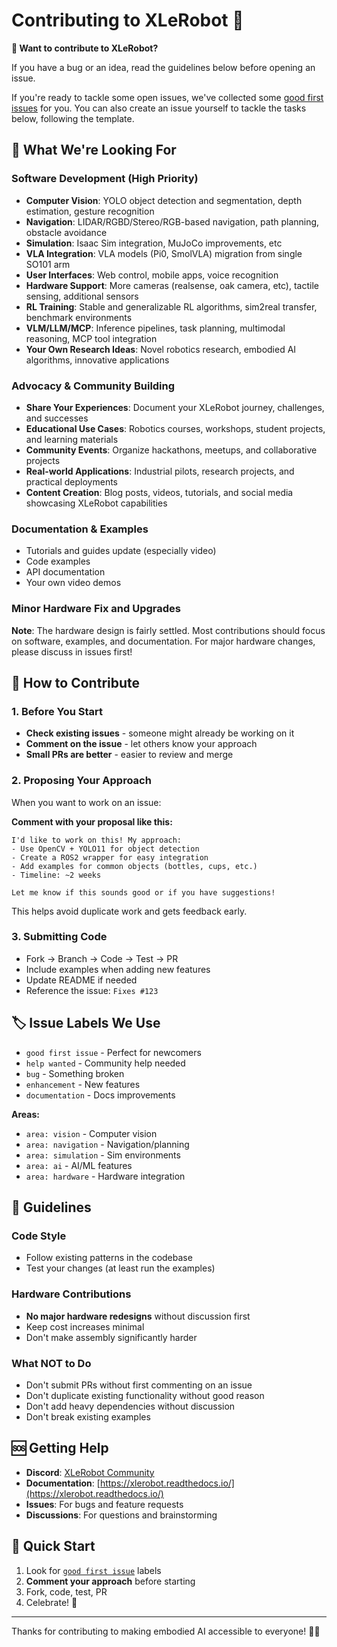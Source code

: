 # Contributing to XLeRobot 🤖

**👋 Want to contribute to XLeRobot?**

If you have a bug or an idea, read the guidelines below before opening an issue.

If you're ready to tackle some open issues, we've collected some [good first issues](https://github.com/Vector-Wangel/XLeRobot/issues?q=is%3Aissue+is%3Aopen+label%3A%22good+first+issue%22) for you.
You can also create an issue yourself to tackle the tasks below, following the template.

## 🚀 What We're Looking For

### Software Development (High Priority)
- **Computer Vision**: YOLO object detection and segmentation, depth estimation, gesture recognition
- **Navigation**: LIDAR/RGBD/Stereo/RGB-based navigation, path planning, obstacle avoidance  
- **Simulation**: Isaac Sim integration, MuJoCo improvements, etc
- **VLA Integration**: VLA models (Pi0, SmolVLA) migration from single SO101 arm
- **User Interfaces**: Web control, mobile apps, voice recognition
- **Hardware Support**: More cameras (realsense, oak camera, etc), tactile sensing, additional sensors
- **RL Training**: Stable and generalizable RL algorithms, sim2real transfer, benchmark environments
- **VLM/LLM/MCP**: Inference pipelines, task planning, multimodal reasoning, MCP tool integration
- **Your Own Research Ideas**: Novel robotics research, embodied AI algorithms, innovative applications

### Advocacy & Community Building
- **Share Your Experiences**: Document your XLeRobot journey, challenges, and successes
- **Educational Use Cases**: Robotics courses, workshops, student projects, and learning materials
- **Community Events**: Organize hackathons, meetups, and collaborative projects
- **Real-world Applications**: Industrial pilots, research projects, and practical deployments
- **Content Creation**: Blog posts, videos, tutorials, and social media showcasing XLeRobot capabilities

### Documentation & Examples
- Tutorials and guides update (especially video)
- Code examples
- API documentation
- Your own video demos 

### Minor Hardware Fix and Upgrades

**Note**: The hardware design is fairly settled. Most contributions should focus on software, examples, and documentation. For major hardware changes, please discuss in issues first!

## 🤝 How to Contribute

### 1. Before You Start
- **Check existing issues** - someone might already be working on it
- **Comment on the issue** - let others know your approach
- **Small PRs are better** - easier to review and merge


### 2. Proposing Your Approach
When you want to work on an issue:

**Comment with your proposal like this:**
```
I'd like to work on this! My approach:
- Use OpenCV + YOLO11 for object detection
- Create a ROS2 wrapper for easy integration  
- Add examples for common objects (bottles, cups, etc.)
- Timeline: ~2 weeks

Let me know if this sounds good or if you have suggestions!
```

This helps avoid duplicate work and gets feedback early.

### 3. Submitting Code
- Fork → Branch → Code → Test → PR
- Include examples when adding new features
- Update README if needed
- Reference the issue: `Fixes #123`

## 🏷️ Issue Labels We Use

- `good first issue` - Perfect for newcomers
- `help wanted` - Community help needed  
- `bug` - Something broken
- `enhancement` - New features
- `documentation` - Docs improvements

**Areas:**
- `area: vision` - Computer vision
- `area: navigation` - Navigation/planning
- `area: simulation` - Sim environments
- `area: ai` - AI/ML features
- `area: hardware` - Hardware integration

## 📝 Guidelines

### Code Style
- Follow existing patterns in the codebase
- Test your changes (at least run the examples)

### Hardware Contributions
- **No major hardware redesigns** without discussion first
- Keep cost increases minimal
- Don't make assembly significantly harder

### What NOT to Do
- Don't submit PRs without first commenting on an issue
- Don't duplicate existing functionality without good reason
- Don't add heavy dependencies without discussion
- Don't break existing examples

## 🆘 Getting Help

- **Discord**: [XLeRobot Community](https://discord.gg/bjZveEUh6F)
- **Documentation**: [https://xlerobot.readthedocs.io/](https://xlerobot.readthedocs.io/)
- **Issues**: For bugs and feature requests
- **Discussions**: For questions and brainstorming

## 🎯 Quick Start

1. Look for [`good first issue`](https://github.com/Vector-Wangel/XLeRobot/issues?q=is%3Aissue+is%3Aopen+label%3A%22good+first+issue%22) labels
2. **Comment your approach** before starting
3. Fork, code, test, PR
4. Celebrate! 🎉

---

Thanks for contributing to making embodied AI accessible to everyone! 🤖✨
